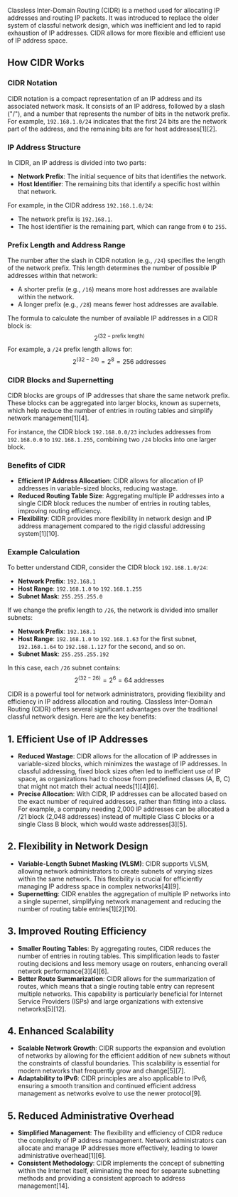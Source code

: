Classless Inter-Domain Routing (CIDR) is a method used for allocating IP addresses and routing IP packets. It was introduced to replace the older system of classful network design, which was inefficient and led to rapid exhaustion of IP addresses. CIDR allows for more flexible and efficient use of IP address space.

## **How CIDR Works**

### **CIDR Notation**

CIDR notation is a compact representation of an IP address and its associated network mask. It consists of an IP address, followed by a slash ("/"), and a number that represents the number of bits in the network prefix. For example, `192.168.1.0/24` indicates that the first 24 bits are the network part of the address, and the remaining bits are for host addresses[1][2].

### **IP Address Structure**

In CIDR, an IP address is divided into two parts:
- **Network Prefix**: The initial sequence of bits that identifies the network.
- **Host Identifier**: The remaining bits that identify a specific host within that network.

For example, in the CIDR address `192.168.1.0/24`:
- The network prefix is `192.168.1`.
- The host identifier is the remaining part, which can range from `0` to `255`.

### **Prefix Length and Address Range**

The number after the slash in CIDR notation (e.g., `/24`) specifies the length of the network prefix. This length determines the number of possible IP addresses within that network:
- A shorter prefix (e.g., `/16`) means more host addresses are available within the network.
- A longer prefix (e.g., `/28`) means fewer host addresses are available.

The formula to calculate the number of available IP addresses in a CIDR block is:
$$
2^{(32 - \text{prefix length})}
$$
For example, a `/24` prefix length allows for:
$$
2^{(32 - 24)} = 2^8 = 256 \text{ addresses}
$$

### **CIDR Blocks and Supernetting**

CIDR blocks are groups of IP addresses that share the same network prefix. These blocks can be aggregated into larger blocks, known as supernets, which help reduce the number of entries in routing tables and simplify network management[1][4].

For instance, the CIDR block `192.168.0.0/23` includes addresses from `192.168.0.0` to `192.168.1.255`, combining two `/24` blocks into one larger block.

### **Benefits of CIDR**

- **Efficient IP Address Allocation**: CIDR allows for allocation of IP addresses in variable-sized blocks, reducing wastage.
- **Reduced Routing Table Size**: Aggregating multiple IP addresses into a single CIDR block reduces the number of entries in routing tables, improving routing efficiency.
- **Flexibility**: CIDR provides more flexibility in network design and IP address management compared to the rigid classful addressing system[1][10].

### **Example Calculation**

To better understand CIDR, consider the CIDR block `192.168.1.0/24`:
- **Network Prefix**: `192.168.1`
- **Host Range**: `192.168.1.0` to `192.168.1.255`
- **Subnet Mask**: `255.255.255.0`

If we change the prefix length to `/26`, the network is divided into smaller subnets:
- **Network Prefix**: `192.168.1`
- **Host Range**: `192.168.1.0` to `192.168.1.63` for the first subnet, `192.168.1.64` to `192.168.1.127` for the second, and so on.
- **Subnet Mask**: `255.255.255.192`

In this case, each `/26` subnet contains:
$$
2^{(32 - 26)} = 2^6 = 64 \text{ addresses}
$$

CIDR is a powerful tool for network administrators, providing flexibility and efficiency in IP address allocation and routing.
Classless Inter-Domain Routing (CIDR) offers several significant advantages over the traditional classful network design. Here are the key benefits:

## **1. Efficient Use of IP Addresses**

- **Reduced Wastage**: CIDR allows for the allocation of IP addresses in variable-sized blocks, which minimizes the wastage of IP addresses. In classful addressing, fixed block sizes often led to inefficient use of IP space, as organizations had to choose from predefined classes (A, B, C) that might not match their actual needs[1][4][6].
- **Precise Allocation**: With CIDR, IP addresses can be allocated based on the exact number of required addresses, rather than fitting into a class. For example, a company needing 2,000 IP addresses can be allocated a /21 block (2,048 addresses) instead of multiple Class C blocks or a single Class B block, which would waste addresses[3][5].

## **2. Flexibility in Network Design**

- **Variable-Length Subnet Masking (VLSM)**: CIDR supports VLSM, allowing network administrators to create subnets of varying sizes within the same network. This flexibility is crucial for efficiently managing IP address space in complex networks[4][9].
- **Supernetting**: CIDR enables the aggregation of multiple IP networks into a single supernet, simplifying network management and reducing the number of routing table entries[1][2][10].

## **3. Improved Routing Efficiency**

- **Smaller Routing Tables**: By aggregating routes, CIDR reduces the number of entries in routing tables. This simplification leads to faster routing decisions and less memory usage on routers, enhancing overall network performance[3][4][6].
- **Better Route Summarization**: CIDR allows for the summarization of routes, which means that a single routing table entry can represent multiple networks. This capability is particularly beneficial for Internet Service Providers (ISPs) and large organizations with extensive networks[5][12].

## **4. Enhanced Scalability**

- **Scalable Network Growth**: CIDR supports the expansion and evolution of networks by allowing for the efficient addition of new subnets without the constraints of classful boundaries. This scalability is essential for modern networks that frequently grow and change[5][7].
- **Adaptability to IPv6**: CIDR principles are also applicable to IPv6, ensuring a smooth transition and continued efficient address management as networks evolve to use the newer protocol[9].

## **5. Reduced Administrative Overhead**

- **Simplified Management**: The flexibility and efficiency of CIDR reduce the complexity of IP address management. Network administrators can allocate and manage IP addresses more effectively, leading to lower administrative overhead[1][6].
- **Consistent Methodology**: CIDR implements the concept of subnetting within the Internet itself, eliminating the need for separate subnetting methods and providing a consistent approach to address management[14].

